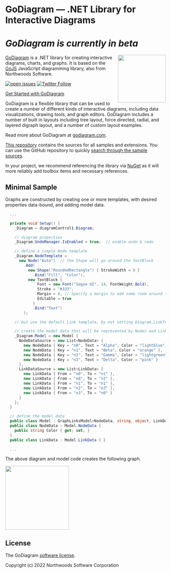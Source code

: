 GoDiagram — .NET Library for Interactive Diagrams
============================================

# *GoDiagram is currently in beta*


<img align="right" height="150" src="https://camo.githubusercontent.com/9f7806c2bd58e9d2435f9b213881facc0e3ad8cf3efeb5ba973c89e669f535dd/68747470733a2f2f676f6469616772616d2e636f6d2f6173736574732f696d616765732f69636f6e2e706e67">

[GoDiagram](https://godiagram.com) is a .NET library for creating interactive diagrams, charts, and graphs. It is based on the [GoJS](https://gojs.net) JavaScript diagramming library, also from Northwoods Software.

[![open issues](https://img.shields.io/github/issues-raw/NorthwoodsSoftware/GoDiagram.svg)](https://github.com/NorthwoodsSoftware/GoDiagram/issues)
[![Twitter Follow](https://img.shields.io/twitter/follow/NorthwoodsGo.svg?style=social&label=Follow)](https://twitter.com/NorthwoodsGo)

[Get Started with GoDiagram](https://godiagram.com/winforms/latest/learn)


GoDiagram is a flexible library that can be used to create a number of different kinds of interactive diagrams, including data visualizations, drawing tools, and graph editors. GoDiagram includes a number of built in layouts including tree layout, force directed, radial, and layered digraph layout, and a number of custom layout examples.

Read more about GoDiagram at [godiagram.com](https://godiagram.com).

[This repository](https://github.com/NorthwoodsSoftware/GoDiagram) contains the sources for all samples and extensions.
You can use the GitHub repository to quickly [search through the sample sources](https://github.com/NorthwoodsSoftware/GoDiagram/search?q=FindNodeDataForKey&type=Code).

In your project, we recommend referencing the library via [NuGet](https://www.nuget.org/packages/Northwoods.GoWinForms) as it will more reliably add toolbox items and necessary references.

## Minimal Sample

Graphs are constructed by creating one or more templates, with desired properties data-bound, and adding model data.

```cs
  ...

  private void Setup() {
    _Diagram = diagramControl1.Diagram;

    // diagram properties
    _Diagram.UndoManager.IsEnabled = true;  // enable undo & redo

    // define a simple Node template
    _Diagram.NodeTemplate =
      new Node("Auto")  // the Shape will go around the TextBlock
        .Add(
          new Shape("RoundedRectangle") { StrokeWidth = 0 }
            .Bind("Fill", "Color"),
          new TextBlock {
              Font = new Font("Segoe UI", 14, FontWeight.Bold),
              Stroke = "#333",
              Margin = 8, // Specify a margin to add some room around the text
              Editable = true
            }
            .Bind("Text")
        );

    // but use the default Link template, by not setting Diagram.LinkTemplate

    // create the model data that will be represented by Nodes and Links
    _Diagram.Model = new Model {
      NodeDataSource = new List<NodeData> {
        new NodeData { Key = "n0", Text = "Alpha", Color = "lightblue" },
        new NodeData { Key = "n1", Text = "Beta", Color = "orange" },
        new NodeData { Key = "n2", Text = "Gamma", Color = "lightgreen" },
        new NodeData { Key = "n3", Text = "Delta", Color = "pink" }
      },
      LinkDataSource = new List<LinkData> {
        new LinkData { From = "n0", To = "n1" },
        new LinkData { From = "n0", To = "n2" },
        new LinkData { From = "n1", To = "n1" },
        new LinkData { From = "n2", To = "n3" },
        new LinkData { From = "n3", To = "n0" }
      }
    };
  }

  // define the model data
  public class Model : GraphLinksModel<NodeData, string, object, LinkData, string, string> { }
  public class NodeData : Model.NodeData {
    public string Color { get; set; }
  }
  public class LinkData : Model.LinkData { }

  ...
```

The above diagram and model code creates the following graph.

<img width="200" height="200" src="https://camo.githubusercontent.com/6b156093255a909563a2726c34f8f7a7b1b38c333098ab0a54618d7386c2fba1/68747470733a2f2f676f6469616772616d2e636f6d2f6173736574732f696d616765732f73637265656e73686f74732f6d696e696d616c2e706e67">


## License

The GoDiagram [software license](https://godiagram.com/license.html).


Copyright (c) 2022 Northwoods Software Corporation
